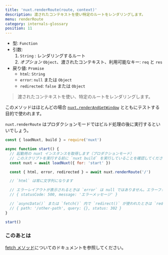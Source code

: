 ```yaml
---
title: 'nuxt.renderRoute(route, context)'
description: 渡されたコンテキストを使い特定のルートをレンダリングします。
menu: renderRoute
category: internals-glossary
position: 11
---
```


- 型: `Function`
- 引数:
  1. `String` : レンダリングするルート
  2. *オプション* `Object`、渡されたコンテキスト、利用可能なキー: `req` と `res`
- 戻り値: `Promise`
  - `html`: `String`
  - `error`: `null` または `Object`
  - `redirected`: `false` または `Object`

> 渡されたコンテキストを使い、特定のルートをレンダリングします。

このメソッドはほとんどの場合  [`nuxt.renderAndGetWindow`](/docs/2.x/internals-glossary/nuxt-render-and-get-window) とともにテストする目的で使われます。

<base-alert>

`nuxt.renderRoute` はプロダクションモードではビルド処理の後に実行するといいでしょう。

</base-alert>

```js
const { loadNuxt, build } = require('nuxt')

async function start() {
  // 起動用の nuxt インスタンスを取得します（プロダクションモード）
  // このスクリプトを実行する前に `nuxt build` を実行していることを確認してください
  const nuxt = await loadNuxt({ for: 'start' })

  const { html, error, redirected } = await nuxt.renderRoute('/')

  // `html` は常に文字列になります

  // エラーレイアウトが表示されるときは `error` は null ではありません。エラーフォーマットは下記:
  // { statusCode: 500, message: 'エラーメッセージ' }

  // `asyncData()` または `fetch()` 内で `redirect()` が使われたときは `redirected` は `false` ではありません
  // { path: '/other-path', query: {}, status: 302 }
}

start()
```

### このあとは

<base-alert type="next">

[fetch メソッド](/docs/2.x/components-glossary/pages-fetch)についてのドキュメントを参照してください。

</base-alert>
